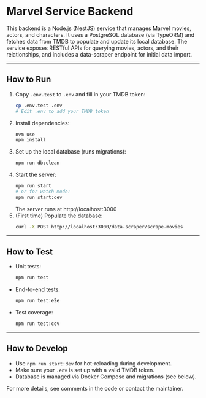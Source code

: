 # Marvel Service Backend

This backend is a Node.js (NestJS) service that manages Marvel movies, actors, and characters. It uses a PostgreSQL database (via TypeORM) and fetches data from TMDB to populate and update its local database. The service exposes RESTful APIs for querying movies, actors, and their relationships, and includes a data-scraper endpoint for initial data import.

---

## How to Run

1. Copy `.env.test` to `.env` and fill in your TMDB token:
   ```bash
   cp .env.test .env
   # Edit .env to add your TMDB token
   ```
2. Install dependencies:
   ```bash
   nvm use
   npm install
   ```
3. Set up the local database (runs migrations):
   ```bash
   npm run db:clean
   ```
4. Start the server:
   ```bash
   npm run start
   # or for watch mode:
   npm run start:dev
   ```
   The server runs at http://localhost:3000
5. (First time) Populate the database:
   ```bash
   curl -X POST http://localhost:3000/data-scraper/scrape-movies
   ```

---

## How to Test

- Unit tests:
  ```bash
  npm run test
  ```
- End-to-end tests:
  ```bash
  npm run test:e2e
  ```
- Test coverage:
  ```bash
  npm run test:cov
  ```

---

## How to Develop

- Use `npm run start:dev` for hot-reloading during development.
- Make sure your `.env` is set up with a valid TMDB token.
- Database is managed via Docker Compose and migrations (see below).

For more details, see comments in the code or contact the maintainer.
